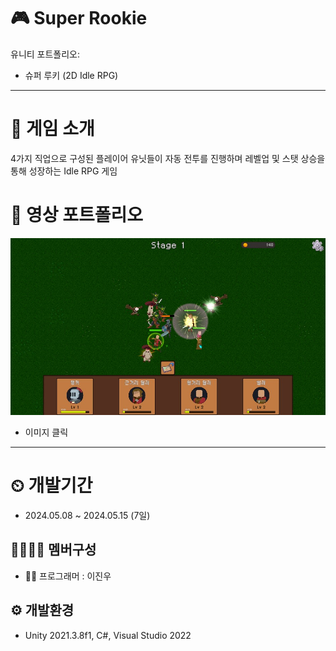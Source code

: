 # 🎮 Super Rookie
유니티 포트폴리오: 
- 슈퍼 루키 (2D Idle RPG)

---

# 📣 게임 소개
4가지 직업으로 구성된 플레이어 유닛들이 자동 전투를 진행하며 레벨업 및 스탯 상승을 통해 성장하는 Idle RPG 게임

# 🎥 영상 포트폴리오
[![Video Label](슈퍼루키2.jpg)](https://www.youtube.com/watch?v=cGtzbi-Eqjg)
- 이미지 클릭

---

# ⏲ 개발기간
- 2024.05.08 ~ 2024.05.15 (7일)

## 👨‍👨‍👧‍👧 멤버구성
- 👨‍💻 프로그래머 : 이진우

## ⚙️ 개발환경
- Unity 2021.3.8f1, C#, Visual Studio 2022 
